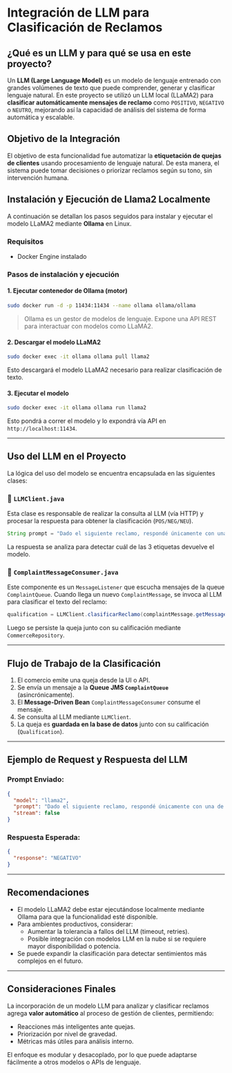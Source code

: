 
# Integración de LLM para Clasificación de Reclamos

## ¿Qué es un LLM y para qué se usa en este proyecto?

Un **LLM (Large Language Model)** es un modelo de lenguaje entrenado con grandes volúmenes de texto que puede comprender, generar y clasificar lenguaje natural. En este proyecto se utilizó un LLM local (LLaMA2) para **clasificar automáticamente mensajes de reclamo** como `POSITIVO`, `NEGATIVO` o `NEUTRO`, mejorando así la capacidad de análisis del sistema de forma automática y escalable.

## Objetivo de la Integración

El objetivo de esta funcionalidad fue automatizar la **etiquetación de quejas de clientes** usando procesamiento de lenguaje natural. De esta manera, el sistema puede tomar decisiones o priorizar reclamos según su tono, sin intervención humana.

## Instalación y Ejecución de Llama2 Localmente

A continuación se detallan los pasos seguidos para instalar y ejecutar el modelo LLaMA2 mediante **Ollama** en Linux.

### Requisitos

- Docker Engine instalado

### Pasos de instalación y ejecución

#### 1. Ejecutar contenedor de Ollama (motor)

```bash
sudo docker run -d -p 11434:11434 --name ollama ollama/ollama
```

> Ollama es un gestor de modelos de lenguaje. Expone una API REST para interactuar con modelos como LLaMA2.

#### 2. Descargar el modelo LLaMA2

```bash
sudo docker exec -it ollama ollama pull llama2
```

Esto descargará el modelo LLaMA2 necesario para realizar clasificación de texto.

#### 3. Ejecutar el modelo

```bash
sudo docker exec -it ollama ollama run llama2
```

Esto pondrá a correr el modelo y lo expondrá vía API en `http://localhost:11434`.

---

## Uso del LLM en el Proyecto

La lógica del uso del modelo se encuentra encapsulada en las siguientes clases:

### 🔹 `LLMClient.java`

Esta clase es responsable de realizar la consulta al LLM (vía HTTP) y procesar la respuesta para obtener la clasificación (`POS/NEG/NEU`).

```java
String prompt = "Dado el siguiente reclamo, respondé únicamente con una de estas 3 palabras: POSITIVO, NEGATIVO o NEUTRO. Reclamo: \"" + textoReclamo + "\"";
```

La respuesta se analiza para detectar cuál de las 3 etiquetas devuelve el modelo.

### 🔹 `ComplaintMessageConsumer.java`

Este componente es un `MessageListener` que escucha mensajes de la queue `ComplaintQueue`. Cuando llega un nuevo `ComplaintMessage`, se invoca al LLM para clasificar el texto del reclamo:

```java
qualification = LLMClient.clasificarReclamo(complaintMessage.getMessage()).toUpperCase(Locale.ROOT);
```

Luego se persiste la queja junto con su calificación mediante `CommerceRepository`.

---

## Flujo de Trabajo de la Clasificación

1. El comercio emite una queja desde la UI o API.
2. Se envía un mensaje a la **Queue JMS `ComplaintQueue`** (asincrónicamente).
3. El **Message-Driven Bean** `ComplaintMessageConsumer` consume el mensaje.
4. Se consulta al LLM mediante `LLMClient`.
5. La queja es **guardada en la base de datos** junto con su calificación (`Qualification`).

---

## Ejemplo de Request y Respuesta del LLM

### Prompt Enviado:

```json
{
  "model": "llama2",
  "prompt": "Dado el siguiente reclamo, respondé únicamente con una de estas 3 palabras: POSITIVO, NEGATIVO o NEUTRO. Reclamo: \"El sistema estuvo caído 2 horas.\"",
  "stream": false
}
```

### Respuesta Esperada:

```json
{
  "response": "NEGATIVO"
}
```

---

## Recomendaciones

- El modelo LLaMA2 debe estar ejecutándose localmente mediante Ollama para que la funcionalidad esté disponible.
- Para ambientes productivos, considerar:
    - Aumentar la tolerancia a fallos del LLM (timeout, retries).
    - Posible integración con modelos LLM en la nube si se requiere mayor disponibilidad o potencia.
- Se puede expandir la clasificación para detectar sentimientos más complejos en el futuro.

---

## Consideraciones Finales

La incorporación de un modelo LLM para analizar y clasificar reclamos agrega **valor automático** al proceso de gestión de clientes, permitiendo:
- Reacciones más inteligentes ante quejas.
- Priorización por nivel de gravedad.
- Métricas más útiles para análisis interno.

El enfoque es modular y desacoplado, por lo que puede adaptarse fácilmente a otros modelos o APIs de lenguaje.
